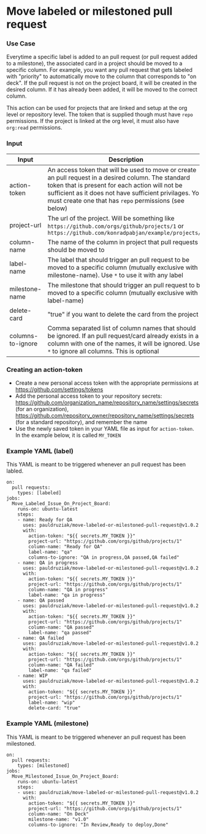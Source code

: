 # Move labeled or milestoned pull request

### Use Case
Everytime a specific label is added to an pull request (or pull request added to a milestone), the associated card in a project should be moved to a specific column. For example, you want any pull request that gets labeled with "priority" to automatically move to the column that corresponds to "on deck". If the pull request is not on the project board, it will be created in the desired column. If it has already been added, it will be moved to the correct column.

This action can be used for projects that are linked and setup at the org level or repository level. The token that is supplied though must have `repo` permissions. If the project is linked at the org level, it must also have `org:read` permissions.

### Input

| Input | Description  |
|---------|---|
|  action-token | An access token that will be used to move or create an pull request in a desired column. The standard token that is present for each action will not be sufficient as it does not have sufficient privilages. You must create one that has `repo` permissions (see below)  |
| project-url  | The url of the project. Will be something like `https://github.com/orgs/github/projects/1` or `https://github.com/konradpabjan/example/projects/1`  |
| column-name | The name of the column in project that pull requests should be moved to |
| label-name | The label that should trigger an pull request to be moved to a specific column (mutually exclusive with milestone-name). Use `*` to use it with any label |
| milestone-name | The milestone that should trigger an pull request to be moved to a specific column (mutually exclusive with label-name) |
| delete-card | "true" if you want to delete the card from the project |
| columns-to-ignore | Comma separated list of column names that should be ignored. If an pull request/card already exists in a column with one of the names, it will be ignored. Use `*` to ignore all columns. This is optional|


### Creating an action-token

- Create a new personal access token with the appropriate permissions at https://github.com/settings/tokens
- Add the personal access token to your repository secrets: https://github.com/organization_name/repository_name/settings/secrets (for an organization), https://github.com/repository_owner/repository_name/settings/secrets (for a standard repository), and remember the name
- Use the newly saved token in your YAML file as input for `action-token`. In the example below, it is called `MY_TOKEN`


### Example YAML (label)

This YAML is meant to be triggered whenever an pull request has been labled.

```
on:
  pull requests:
    types: [labeled]
jobs:
  Move_Labeled_Issue_On_Project_Board:
    runs-on: ubuntu-latest
    steps:
    - name: Ready for QA
      uses: pauldruziak/move-labeled-or-milestoned-pull-request@v1.0.2
      with:
        action-token: "${{ secrets.MY_TOKEN }}"
        project-url: "https://github.com/orgs/github/projects/1"
        column-name: "Ready for QA"
        label-name: "qa"
        columns-to-ignore: "QA in progress,QA passed,QA failed"
    - name: QA in progress
      uses: pauldruziak/move-labeled-or-milestoned-pull-request@v1.0.2
      with:
        action-token: "${{ secrets.MY_TOKEN }}"
        project-url: "https://github.com/orgs/github/projects/1"
        column-name: "QA in progress"
        label-name: "qa in progress"
    - name: QA passed
      uses: pauldruziak/move-labeled-or-milestoned-pull-request@v1.0.2
      with:
        action-token: "${{ secrets.MY_TOKEN }}"
        project-url: "https://github.com/orgs/github/projects/1"
        column-name: "QA passed"
        label-name: "qa passed"
    - name: QA failed
      uses: pauldruziak/move-labeled-or-milestoned-pull-request@v1.0.2
      with:
        action-token: "${{ secrets.MY_TOKEN }}"
        project-url: "https://github.com/orgs/github/projects/1"
        column-name: "QA failed"
        label-name: "qa failed"
    - name: WIP
      uses: pauldruziak/move-labeled-or-milestoned-pull-request@v1.0.2
      with:
        action-token: "${{ secrets.MY_TOKEN }}"
        project-url: "https://github.com/orgs/github/projects/1"
        label-name: "wip"
        delete-card: "true"

 ```

### Example YAML (milestone)

This YAML is meant to be triggered whenever an pull request has been milestoned.

```
on:
  pull requests:
    types: [milestoned]
jobs:
  Move_Milestoned_Issue_On_Project_Board:
    runs-on: ubuntu-latest
    steps:
    - uses: pauldruziak/move-labeled-or-milestoned-pull-request@v1.0.2
      with:
        action-token: "${{ secrets.MY_TOKEN }}"
        project-url: "https://github.com/orgs/github/projects/1"
        column-name: "On Deck"
        milestone-name: "v1.0"
        columns-to-ignore: "In Review,Ready to deploy,Done"
 ```
